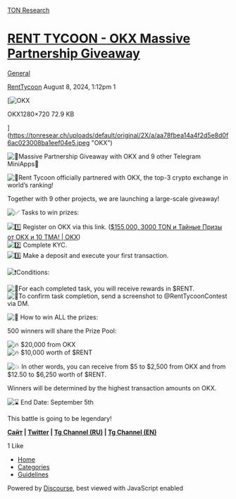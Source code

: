[TON Research](/)

# [RENT TYCOON - OKX Massive Partnership Giveaway](/t/rent-tycoon-okx-massive-partnership-giveaway/29955)

[General](/c/general/4) 

    

[RentTycoon](https://tonresear.ch/u/RentTycoon)   August 8, 2024, 1:12pm  1

[![OKX](https://tonresear.ch/uploads/default/optimized/2X/a/aa78fbea14a4f2d5e8d0f6ac023008ba1eef04e5_2_690x388.jpeg)

OKX1280×720 72.9 KB

](https://tonresear.ch/uploads/default/original/2X/a/aa78fbea14a4f2d5e8d0f6ac023008ba1eef04e5.jpeg "OKX")

![:rocket:](https://tonresear.ch/images/emoji/twitter/rocket.png?v=12 ":rocket:")Massive Partnership Giveaway with OKX and 9 other Telegram MiniApps​:rocket:

![:handshake:](https://tonresear.ch/images/emoji/twitter/handshake.png?v=12 ":handshake:")Rent Tycoon officially partnered with OKX, the top-3 crypto exchange in world’s ranking!

Together with 9 other projects, we are launching a large-scale giveaway!

![:white_check_mark:](https://tonresear.ch/images/emoji/twitter/white_check_mark.png?v=12 ":white_check_mark:") Tasks to win prizes:

![:one:](https://tonresear.ch/images/emoji/twitter/one.png?v=12 ":one:") Register on OKX via this link. ([$155,000, 3000 TON и Тайные Призы от OKX и 10 ТМА! | OKX](https://www.okx.com/ru/campaigns/captains-bay?channelId=RENTTYCOON))  
![:two:](https://tonresear.ch/images/emoji/twitter/two.png?v=12 ":two:") Complete KYC.  
![:three:](https://tonresear.ch/images/emoji/twitter/three.png?v=12 ":three:") Make a deposit and execute your first transaction.

![:exclamation:](https://tonresear.ch/images/emoji/twitter/exclamation.png?v=12 ":exclamation:")Conditions:

![:small_orange_diamond:](https://tonresear.ch/images/emoji/twitter/small_orange_diamond.png?v=12 ":small_orange_diamond:")For each completed task, you will receive rewards in $RENT.  
![:small_orange_diamond:](https://tonresear.ch/images/emoji/twitter/small_orange_diamond.png?v=12 ":small_orange_diamond:")To confirm task completion, send a screenshot to @RentTycoonContest via DM.

![:gift:](https://tonresear.ch/images/emoji/twitter/gift.png?v=12 ":gift:") How to win ALL the prizes:

500 winners will share the Prize Pool:

![:fire:](https://tonresear.ch/images/emoji/twitter/fire.png?v=12 ":fire:") $20,000 from OKX  
![:fire:](https://tonresear.ch/images/emoji/twitter/fire.png?v=12 ":fire:") $10,000 worth of $RENT

![:boom:](https://tonresear.ch/images/emoji/twitter/boom.png?v=12 ":boom:") In other words, you can receive from $5 to $2,500 from OKX and from $12.50 to $6,250 worth of $RENT.

Winners will be determined by the highest transaction amounts on OKX.

![:hourglass:](https://tonresear.ch/images/emoji/twitter/hourglass.png?v=12 ":hourglass:") End Date: September 5th

This battle is going to be legendary!

**[Сайт](https://rent-tycoon.com/) | [Twitter](https://x.com/Rent_Tycoon) | [Tg Channel (RU)](https://t.me/renttycoonru) | [Tg Channel (EN)](https://t.me/renttycoon)**

  1 Like

*   [Home](/)
*   [Categories](/categories)
*   [Guidelines](/guidelines)

Powered by [Discourse](https://www.discourse.org), best viewed with JavaScript enabled